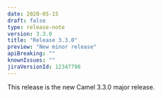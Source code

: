 ```yaml
---
date: 2020-05-15
draft: false 
type: release-note
version: 3.3.0
title: "Release 3.3.0"
preview: "New minor release"
apiBreaking: ""
knownIssues: ""
jiraVersionId: 12347798
---
```


This release is the new Camel 3.3.0 major release.
